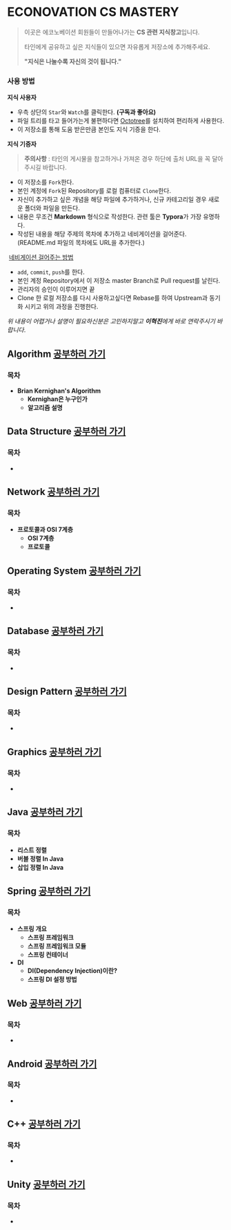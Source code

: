 # ECONOVATION CS MASTERY

> 이곳은 에코노베이션 회원들이 만들어나가는 **CS 관련 지식창고**입니다. 
>
> 타인에게 공유하고 싶은 지식들이 있으면 자유롭게 저장소에 추가해주세요.
>
> **"지식은 나눌수록 자신의 것이 됩니다."**

### 사용 방법

**지식 사용자**

* 우측 상단의 `Star`와 `Watch`를 클릭한다. **(구독과 좋아요)**
* 파일 트리를 타고 들어가는게 불편하다면 [Octotree](https://chrome.google.com/webstore/detail/octotree/bkhaagjahfmjljalopjnoealnfndnagc?hl=ko&sid=9l5gzM)를 설치하여 편리하게 사용한다.
* 이 저장소를 통해 도움 받은만큼 본인도 지식 기증을 한다.

**지식 기증자**

> **주의사항** : 타인의 게시물을 참고하거나 가져온 경우 하단에 출처 URL을 꼭 달아주시길 바랍니다.

* 이 저장소를 `Fork`한다.
* 본인 계정에 `Fork`된 Repository를 로컬 컴퓨터로 `Clone`한다.
* 자신이 추가하고 싶은 개념을 해당 파일에 추가하거나, 신규 카테고리일 경우 새로운 폴더와 파일을 만든다.
* 내용은 무조건 **Markdown** 형식으로 작성한다. 관련 툴은 **Typora**가 가장 유명하다.
* 작성된 내용을 해당 주제의 목차에 추가하고 네비게이션을 걸어준다. (README.md 파일의 목차에도 URL을 추가한다.)

​       [네비게이션 걸어주는 방법](http://a1010100z.tistory.com/entry/Markdown-%EB%A7%88%ED%81%AC%EB%8B%A4%EC%9A%B4-%EB%AC%B8%EC%84%9C-%EB%82%B4%EB%B6%80-%EB%A7%81%ED%81%AC-%EC%9D%B4%EB%8F%99)

* `add`, `commit`, `push`를 한다. 
* 본인 계정 Repository에서 이 저장소 master Branch로 Pull request를 날린다.
* 관리자의 승인이 이루어지면 끝
* Clone 한 로컬 저장소를 다시 사용하고싶다면 Rebase를 하여 Upstream과 동기화 시키고 위의 과정을 진행한다.

*위 내용이 어렵거나 설명이 필요하신분은 고민하지말고 **이혁진**에게 바로 연락주시기 바랍니다*.



## Algorithm   [공부하러 가기](https://github.com/JNU-econovation/cs-mastery/blob/master/Android/Android.md)

### 목차

* **Brian Kernighan's Algorithm**
  - **Kernighan은 누구인가**
  - **알고리즘 설명**



## Data Structure   [공부하러 가기](https://github.com/JNU-econovation/cs-mastery/blob/master/Data%20Structure/Data%20structure.md)

### 목차

* 



## Network   [공부하러 가기](https://github.com/JNU-econovation/cs-mastery/blob/master/Network/Network.md)

### 목차

* **프로토콜과 OSI 7계층**
  * **OSI 7계층**
  * **프로토콜**



## Operating System   [공부하러 가기](https://github.com/JNU-econovation/cs-mastery/blob/master/Operating%20System/Operating%20System.md)

### 목차

* 



## Database   [공부하러 가기](https://github.com/JNU-econovation/cs-mastery/blob/master/Database/Database.md)

### 목차

- 



## Design Pattern   [공부하러 가기](https://github.com/JNU-econovation/cs-mastery/blob/master/Design%20Pattern/Design%20Pattern.md)

### 목차

- 





## Graphics  [공부하러 가기](https://github.com/JNU-econovation/cs-mastery/blob/master/Graphics/Graphics.md) 

### 목차

- 



## Java   [공부하러 가기](https://github.com/JNU-econovation/cs-mastery/blob/master/Java/Java.md)

### 목차

* **리스트 정렬**
* **버블 정렬 In Java**
* **삽입 정렬 In Java**



## Spring   [공부하러 가기](https://github.com/JNU-econovation/cs-mastery/blob/master/Spring/Spring.md)

### 목차

- **스프링 개요**
  - **스프링 프레임워크**
  - **스프링 프레임워크 모듈**
  - **스프링 컨테이너**
- **DI**
  - **DI(Dependency Injection)이란?**
  - **스프링 DI 설정 방법**



## Web   [공부하러 가기](https://github.com/JNU-econovation/cs-mastery/blob/master/Web/Web.md)

### 목차

* 



## Android   [공부하러 가기](https://github.com/JNU-econovation/cs-mastery/blob/master/Android/Android.md)

### 목차

- 





## C++   [공부하러 가기](https://github.com/JNU-econovation/cs-mastery/blob/master/C++/C++.md)

### 목차

* 



## Unity   [공부하러 가기](https://github.com/JNU-econovation/cs-mastery/blob/master/Unity/Unity.md)

### 목차

* 

